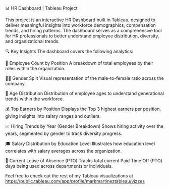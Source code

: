 📊 HR Dashboard | Tableau Project

This project is an interactive HR Dashboard built in Tableau, designed to deliver meaningful insights into workforce demographics, compensation trends, and hiring patterns. The dashboard serves as a comprehensive tool for HR professionals to better understand employee distribution, diversity, and organizational trends.

🔍 Key Insights
The dashboard covers the following analytics:

📌 Employee Count by Position
A breakdown of total employees by their roles within the organization.

👩‍💼 Gender Split
Visual representation of the male-to-female ratio across the company.

🎂 Age Distribution
Distribution of employee ages to understand generational trends within the workforce.

💰 Top Earners by Position
Displays the Top 3 highest earners per position, giving insights into salary ranges and outliers.

📈 Hiring Trends by Year (Gender Breakdown)
Shows hiring activity over the years, segmented by gender to track diversity progress.

🎓 Salary Distribution by Education Level
Illustrates how education level correlates with salary averages across the organization.

🛫 Current Leave of Absence (PTO)
Tracks total current Paid Time Off (PTO) days being used across departments or individuals.


Feel free to check out the rest of my Tableau visualizations at https://public.tableau.com/app/profile/markmartineztableau/vizzes
